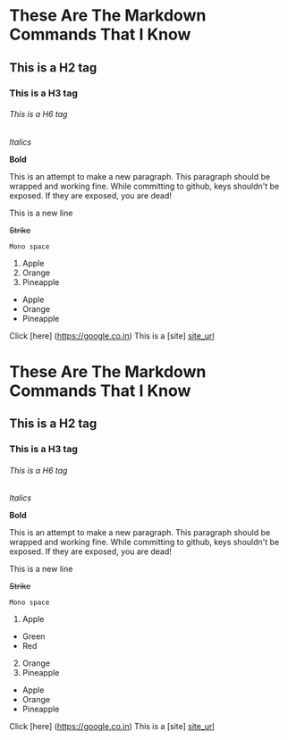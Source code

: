 # These Are The Markdown Commands That I Know #

## This is a H2 tag ##

### This is a H3 tag ###

###### This is a H6 tag ######


*Italics*


**Bold**

This is an attempt to make a new paragraph. This paragraph should be wrapped and working fine. While committing to github, keys shouldn't be exposed. If they are exposed, you are dead!


This is a new  line

~~Strike~~

`Mono space`

1. Apple
2. Orange
3. Pineapple

* Apple
* Orange
* Pineapple

Click [here] (https://google.co.in)
This is a [site] [site_url]

# These Are The Markdown Commands That I Know #

## This is a H2 tag ##

### This is a H3 tag ###

###### This is a H6 tag ######


*Italics*


**Bold**

This is an attempt to make a new paragraph. This paragraph should be wrapped and working fine. While committing to github, keys shouldn't be exposed. If they are exposed, you are dead!


This is a new  line

~~Strike~~

`Mono space`

1. Apple
* Green
* Red
2. Orange
3. Pineapple

* Apple
* Orange
* Pineapple

Click [here] (https://google.co.in)
This is a [site] [site_url]

[site_url]: http://m.timesofindia.com "news"
